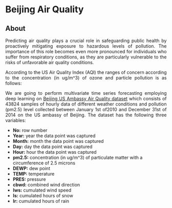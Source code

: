 # Beijing Air Quality
## About
<p align='justify'>Predicting air quality plays a crucial role in safeguarding public health by proactively mitigating exposure to hazardous levels of pollution. The importance of this role becomes even more pronounced for individuals who suffer from respiratory conditions, as they are particularly vulnerable to the risks of unfavorable air quality conditions.</p>

<p align='justify'>According to the US Air Quality Index (AQI) the ranges of concern according to the concentration (in ug/m^3) of ozone and particle pollution is as follows:</p>

<p align='justify'>We are going to perform multivariate time series forecasting employing deep learning on <a href=https://archive.ics.uci.edu/dataset/381/beijing+pm2+5+data>Beijing US Ambassy Air Quality dataset</a> which consists of 43824 samples of hourly data of different weather conditions and pollution (pm2.5) level collected between January 1st of2010 and December 31st of 2014 on the US ambassy of Beijing. The dataset has the following three variables: </p>
<ul>
<li><b>No:</b> row number
<li><b>Year:</b> year the data point was captured
<li><b>Month:</b> month the data point was captured
<li><b>Day:</b> day the data point was captured
<li><b>Hour:</b> hour the data point was captured
<li><b>pm2.5:</b> concentration (in ug/m^3) of particulate matter with a circumference of 2.5 microns 
<li><b>DEWP:</b> dew point
<li><b>TEMP:</b> temperature
<li><b>PRES:</b> pressure
<li><b>cbwd:</b> combined wind direction
<li><b>Iws:</b> cumulated wind speed
<li><b>Is:</b> cumulated hours of snow
<li><b>Ir:</b> cumulated hours of rain
</ul>
